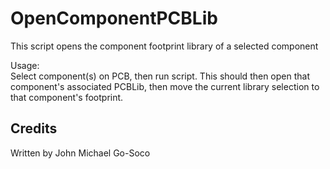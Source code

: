 # OpenComponentPCBLib
This script opens the component footprint library of a selected component

Usage:\
Select component(s) on PCB, then run script. This should then open that component's associated PCBLib, then move the current library selection to that component's footprint.


## Credits
Written by John Michael Go-Soco